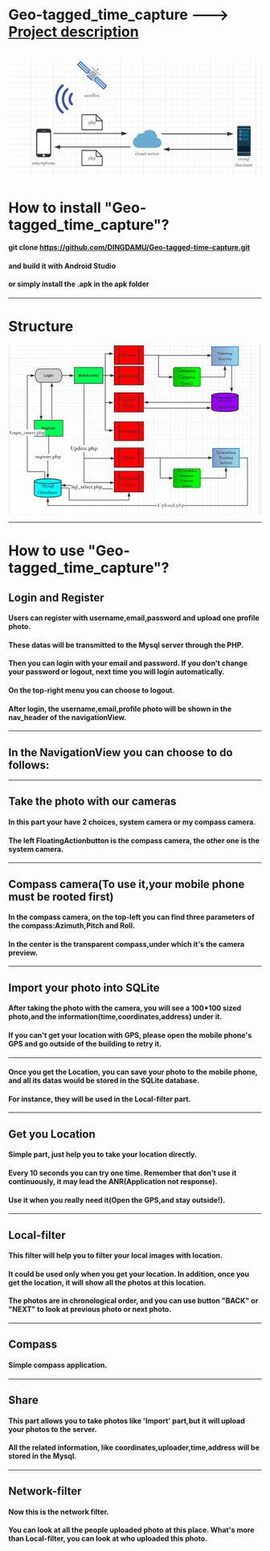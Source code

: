 # Geo-tagged_time_capture ---> [Project description](https://github.com/DINGDAMU/Geo-tagged-time-capture/blob/master/Geo-tagged%20time%20capture.pdf)  

# ![image](https://github.com/DINGDAMU/Geo-tagged-time-capture/blob/master/structure.png)  

# How to install "Geo-tagged_time_capture"?

#### git clone https://github.com/DINGDAMU/Geo-tagged-time-capture.git
#### and build it with Android Studio
#### or simply install the .apk in the apk folder 

---

# Structure

![image](https://github.com/DINGDAMU/Geo-tagged-time-capture/blob/master/QQ20160530-0.png)

---



# How to use "Geo-tagged_time_capture"?

## Login and Register 
 
 
#### Users can register with username,email,password and upload one profile photo. 
#### These datas will be transmitted to the Mysql server through the PHP. 
#### Then you can login with your email and password. If you don't change your password or logout, next time you will login automatically.
#### On the top-right menu you can choose to logout.
#### After login, the username,email,profile photo will be shown in the nav_header of the navigationView.
 ---
 
## In the NavigationView you can choose to do follows:
 ---
  

## Take the photo with our cameras



#### In this part your have 2 choices, system camera or my compass camera. 
#### The left FloatingActionbutton is the compass camera, the other one is the system camera. 
--- 

## Compass camera(To use it,your mobile phone must be rooted first)
 
 
#### In the compass camera, on the top-left you can find three parameters of the compass:Azimuth,Pitch and Roll. 
#### In the center is the transparent compass,under which it's the camera preview.
 ---

## Import your photo into SQLite

 
#### After taking the photo with the camera, you will see a 100*100 sized photo,and the information(time,coordinates,address) under it. 
#### If you can't get your location with GPS, please open the mobile phone's GPS and go outside of the building to retry it.
---

#### Once you get the Location, you can save your photo to the mobile phone, and all its datas would be stored in the SQLite database.
#### For instance, they will be used in the Local-filter part.

---

## Get you Location
 
 
#### Simple part, just help you to take your location directly.
#### Every 10 seconds you can try one time. Remember that don't use it continuously, it may lead the ANR(Application not response). 
#### Use it when you really need it(Open the GPS,and stay outside!).
---

## Local-filter

 
#### This filter will help you to filter your local images with location.
#### It could be used only when you get your location. In addition, once you get the location, it will show all the photos at this location.
#### The photos are in chronological order, and you can use button "BACK" or "NEXT" to look at previous  photo or next photo.
---
## Compass
 
 
#### Simple compass application.
---
## Share
 
 
#### This part allows you to take photos like 'Import' part,but it will upload your photos to the server. 
#### All the related information, like coordinates,uploader,time,address will be stored in the Mysql.
---
## Network-filter

 
#### Now this is the network filter.
#### You can look at all the people uploaded photo at this place. What's more than Local-filter, you can look at who uploaded this photo.

 
 
